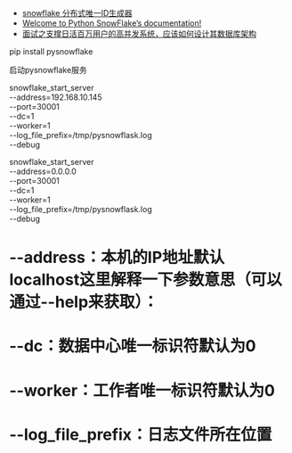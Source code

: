 
- [snowflake 分布式唯一ID生成器](https://www.cnblogs.com/galengao/p/5780519.html)
- [Welcome to Python SnowFlake’s documentation!](https://pysnowflake.readthedocs.io/en/latest/)
- [面试之支撑日活百万用户的高并发系统，应该如何设计其数据库架构](https://www.javazhiyin.com/39353.html)

pip install pysnowflake

启动pysnowflake服务

snowflake_start_server \
  --address=192.168.10.145 \
  --port=30001 \
  --dc=1 \
  --worker=1 \
  --log_file_prefix=/tmp/pysnowflask.log \
  --debug
  
snowflake_start_server \
  --address=0.0.0.0 \
  --port=30001 \
  --dc=1 \
  --worker=1 \
  --log_file_prefix=/tmp/pysnowflask.log \
  --debug
  
# --address：本机的IP地址默认localhost这里解释一下参数意思（可以通过--help来获取）：
# --dc：数据中心唯一标识符默认为0
# --worker：工作者唯一标识符默认为0
# --log_file_prefix：日志文件所在位置
  
  
